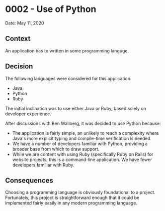 # 0002 - Use of Python

Date: May 11, 2020

## Context

An application has to written in some programming languge.

## Decision

The following languages were considered for this application:

* Java
* Python
* Ruby

The initial inclination was to use either Java or Ruby, based solely on
developer experience.

After discussions with Ben Wallberg, it was decided to use Python because:

* The application is fairly simple, an unlikely to reach a complexity where
  Java's more explicit typing and compile-time verification is needed.
* We have a number of developers familiar with Python, providing a broader
  base from which to draw support.
* While we are content with using Ruby (specifically Ruby on Rails) for website
  projects, this is a command-line application. We have fewer developers
  familiar with Ruby.

## Consequences

Choosing a programming language is obviously foundational to a project.
Fortunately, this project is straightforward enough that it could be
implemented fairly easily in any modern programming language.
